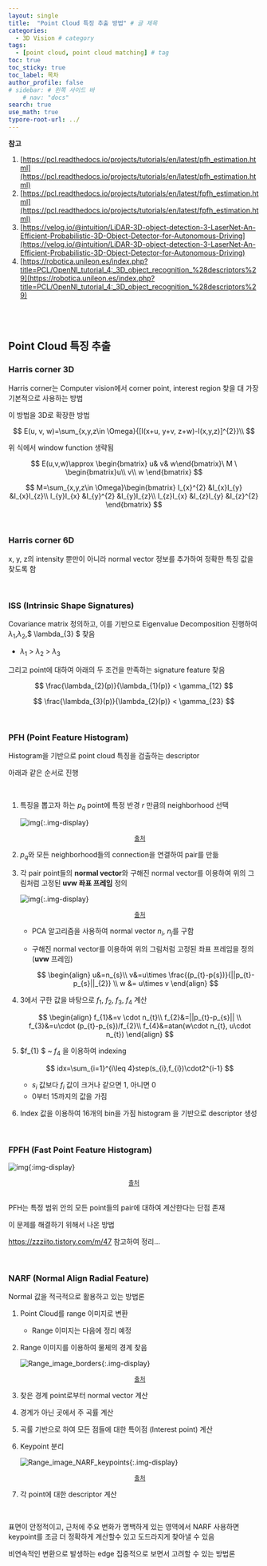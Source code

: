 ```yaml
---
layout: single
title:  "Point Cloud 특징 추출 방법" # 글 제목
categories: 
  - 3D Vision # category
tags: 
  - [point cloud, point cloud matching] # tag
toc: true 
toc_sticky: true
toc_label: 목차
author_profile: false
# sidebar: # 왼쪽 사이드 바
    # nav: "docs"
search: true 
use_math: true
typore-root-url: ../
---
```


**참고**

1. [https://pcl.readthedocs.io/projects/tutorials/en/latest/pfh_estimation.html](https://pcl.readthedocs.io/projects/tutorials/en/latest/pfh_estimation.html)
1. [https://pcl.readthedocs.io/projects/tutorials/en/latest/fpfh_estimation.html](https://pcl.readthedocs.io/projects/tutorials/en/latest/fpfh_estimation.html)
1. [https://velog.io/@intuition/LiDAR-3D-object-detection-3-LaserNet-An-Efficient-Probabilistic-3D-Object-Detector-for-Autonomous-Driving](https://velog.io/@intuition/LiDAR-3D-object-detection-3-LaserNet-An-Efficient-Probabilistic-3D-Object-Detector-for-Autonomous-Driving)
1. [https://robotica.unileon.es/index.php?title=PCL/OpenNI_tutorial_4:_3D_object_recognition_%28descriptors%29](https://robotica.unileon.es/index.php?title=PCL/OpenNI_tutorial_4:_3D_object_recognition_%28descriptors%29)

<br><br>

## Point Cloud 특징 추출 

### Harris corner 3D 

Harris corner는 Computer vision에서 corner point, interest region 찾을 대 가장 기본적으로 사용하는 방법 

이 방법을 3D로 확장한 방법


$$
E(u, v, w)=\sum_{x,y,z\in \Omega}{[I(x+u, y+v, z+w)-I(x,y,z)]^{2}}\\
$$


위 식에서 window function 생략됨


$$
E(u,v,w)\approx \begin{bmatrix}
 u&  v&  w\end{bmatrix}\ M \ \begin{bmatrix}u\\ v\\ w \end{bmatrix}
$$

$$
 M=\sum_{x,y,z\in \Omega}\begin{bmatrix}
 I_{x}^{2} &I_{x}I_{y} &I_{x}I_{z}\\
 I_{y}I_{x} &I_{y}^{2} &I_{y}I_{z}\\
 I_{z}I_{x} &I_{z}I_{y} &I_{z}^{2}
 \end{bmatrix}
$$





<br>

### Harris corner 6D

x, y, z의 intensity 뿐만이 아니라 normal vector 정보를 추가하여 정확한 특징 값을 찾도록 함

<br>

### ISS (Intrinsic Shape Signatures)

Covariance matrix 정의하고, 이를 기반으로 Eigenvalue Decomposition 진행하여 $\lambda_{1}$,$\lambda_{2}$,$ \lambda_{3} $ 찾음

- $\lambda_{1}$ > $\lambda_{2}$ > $\lambda_{3}$

그리고 point에 대하여 아래의 두 조건을 만족하는 signature feature 찾음


$$
\frac{\lambda_{2}(p)}{\lambda_{1}(p)} < \gamma_{12}
$$

$$
\frac{\lambda_{3}(p)}{\lambda_{2}(p)} < \gamma_{23}
$$



<br>

### PFH (Point Feature Histogram)

Histogram을 기반으로 point cloud 특징을 검출하는 descriptor

아래과 같은  순서로 진행

<br>

1. 특징을 뽑고자 하는 $p_{q}$ point에 특정 반경 $r$ 만큼의 neighborhood 선택

   ![img](/images/2024-04-23-pc_feature/FPH.webp){:.img-display}

   <center style="font-size:12px;">
       <a href="https://pcl.readthedocs.io/projects/tutorials/en/latest/pfh_estimation.html"> 출처 </a>
   </center>

2. $p_{q}$와 모든 neighborhood들의 connection을 연결하여  pair를 만듦 

3. 각 pair point들의 **normal vector**와 구해진 normal vector를 이용하여 위의 그림처럼 고정된 **uvw 좌표 프레임** 정의

   ![img](/images/2024-04-23-pc_feature/pfh_frame.webp){:.img-display}

   <center style="font-size:12px;">
       <a href="https://pcl.readthedocs.io/projects/tutorials/en/latest/pfh_estimation.html"> 출처 </a>
   </center>

   - PCA 알고리즘을 사용하여 normal vector $n_{i}$, $n_{j}$를 구함

   - 구해진 normal vector를 이용하여 위의 그림처럼 고정된 좌표 프레임을 정의 (**uvw** 프레임)

     
     $$
     \begin{align}
     u&=n_{s}\\
     v&=u\times \frac{(p_{t}-p{s})}{||p_{t}-p_{s}||_{2}} \\
     w &= u\times v
     \end{align}
     $$
     

4. 3에서 구한 값을 바탕으로 $f_{1}$, $f_{2}$, $f_{3}$,  $f_{4}$ 계산

   
   $$
   \begin{align}
   f_{1}&=v \cdot n_{t}\\
   f_{2}&=||p_{t}-p_{s}|| \\
   f_{3}&=u\cdot (p_{t}-p_{s})/f_{2}\\
   f_{4}&=atan(w\cdot n_{t}, u\cdot n_{t})
   \end{align}
   $$
   

5. $f_{1} $ ~ $f_{4}$ 을 이용하여 indexing 

   
   $$
   idx=\sum_{i=1}^{i\leq 4}step(s_{i},f_{i})\cdot2^{i-1}
   $$

   - $s_{i}$ 값보다 $f_{i}$ 값이 크거나 같으면 1, 아니면 0
   - 0부터 15까지의 값을 가짐 

6. Index 값을 이용하여 16개의 bin을 가짐 histogram 을 기반으로 descriptor 생성

<br>

### FPFH (Fast Point Feature Histogram)

![img](/images/2024-04-23-pc_feature/fpfh_diagram.webp){:img-display}

<center style="font-size:12px;">
    <a href="https://pcl.readthedocs.io/projects/tutorials/en/latest/fpfh_estimation.html"> 출처 </a>
</center>

<br>

PFH는 특정 범위 안의 모든 point들의 pair에 대하여 계산한다는 단점 존재

이 문제를 해결하기 위해서 나온 방법

https://zzziito.tistory.com/m/47 참고하여 정리...



<br>

### NARF (Normal Align Radial Feature)

Normal 값을 적극적으로 활용하고 있는 방법론



1. Point Cloud를 range 이미지로 변환

   - Range 이미지는 다음에 정리 예정

2. Range 이미지를 이용하여 물체의 경계 찾음

   ![Range_image_borders](/images/2024-04-23-pc_feature/Range_image_borders.png){:.img-display}

   <center style="font-size:12px;">
       <a href="https://robotica.unileon.es/index.php?title=PCL/OpenNI_tutorial_4:_3D_object_recognition_%28descriptors%29"> 출처 </a>
   </center>

3. 찾은 경계 point로부터 normal vector 계산

4. 경계가 아닌 곳에서 주 곡률 계산

5. 곡률 기반으로 하여 모든 점들에 대한 특이점 (Interest point) 계산

6. Keypoint 분리

   ![Range_image_NARF_keypoints](/images/2024-04-23-pc_feature/Range_image_NARF_keypoints.png){:.img-display}

   <center style="font-size:12px;">
       <a href="https://robotica.unileon.es/index.php?title=PCL/OpenNI_tutorial_4:_3D_object_recognition_%28descriptors%29"> 출처 </a>
   </center>

7. 각 point에 대한 descriptor 계산

<br>

표면이 안정적이고, 근처에 주요 변화가 명백하게 있는 영역에서 NARF 사용하면 keypoint를 조금 더 정확하게 계산할수 있고 도드라지게 찾아낼 수 있음

비연속적인 변환으로 발생하는 edge 집중적으로 보면서 고려할 수 있는 방법론
